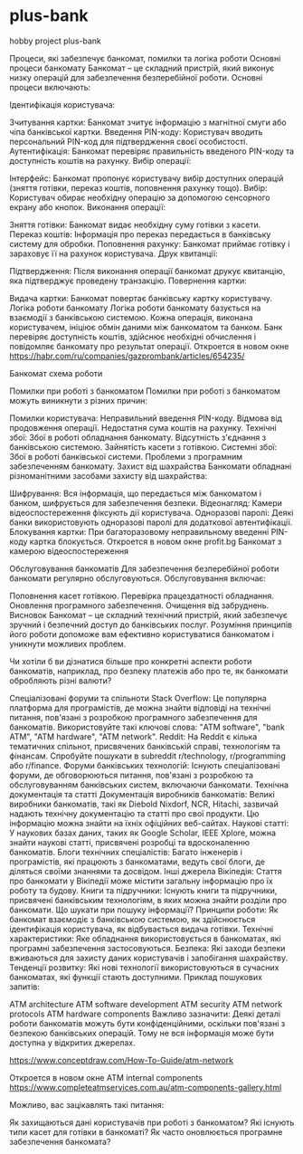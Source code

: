 # plus-bank
hobby project plus-bank


Процеси, які забезпечує банкомат, помилки та логіка роботи
Основні процеси банкомату
Банкомат – це складний пристрій, який виконує низку операцій для забезпечення безперебійної роботи. Основні процеси включають:

Ідентифікація користувача:

Зчитування картки: Банкомат зчитує інформацію з магнітної смуги або чіпа банківської картки.
Введення PIN-коду: Користувач вводить персональний PIN-код для підтвердження своєї особистості.
Аутентифікація: Банкомат перевіряє правильність введеного PIN-коду та доступність коштів на рахунку.
Вибір операції:

Інтерфейс: Банкомат пропонує користувачу вибір доступних операцій (зняття готівки, переказ коштів, поповнення рахунку тощо).
Вибір: Користувач обирає необхідну операцію за допомогою сенсорного екрану або кнопок.
Виконання операції:

Зняття готівки: Банкомат видає необхідну суму готівки з касети.
Переказ коштів: Інформація про переказ передається в банківську систему для обробки.
Поповнення рахунку: Банкомат приймає готівку і зараховує її на рахунок користувача.
Друк квитанції:

Підтвердження: Після виконання операції банкомат друкує квитанцію, яка підтверджує проведену транзакцію.
Повернення картки:

Видача картки: Банкомат повертає банківську картку користувачу.
Логіка роботи банкомату
Логіка роботи банкомату базується на взаємодії з банківською системою. Кожна операція, виконана користувачем, ініціює обмін даними між банкоматом та банком. Банк перевіряє доступність коштів, здійснює необхідні обчислення і повідомляє банкомату про результат операції.
Откроется в новом окне
https://habr.com/ru/companies/gazprombank/articles/654235/

Банкомат схема роботи

Помилки при роботі з банкоматом
Помилки при роботі з банкоматом можуть виникнути з різних причин:

Помилки користувача:
Неправильний введення PIN-коду.
Відмова від продовження операції.
Недостатня сума коштів на рахунку.
Технічні збої:
Збої в роботі обладнання банкомату.
Відсутність з'єднання з банківською системою.
Зайнятість касети з готівкою.
Системні збої:
Збої в роботі банківської системи.
Проблеми з програмним забезпеченням банкомату.
Захист від шахрайства
Банкомати обладнані різноманітними засобами захисту від шахрайства:

Шифрування: Вся інформація, що передається між банкоматом і банком, шифрується для забезпечення безпеки.
Відеонагляд: Камери відеоспостереження фіксують дії користувача.
Одноразові паролі: Деякі банки використовують одноразові паролі для додаткової автентифікації.
Блокування картки: При багаторазовому неправильному введенні PIN-коду картка блокується.
Откроется в новом окне
profit.bg
Банкомат з камерою відеоспостереження

Обслуговування банкоматів
Для забезпечення безперебійної роботи банкомати регулярно обслуговуються. Обслуговування включає:

Поповнення касет готівкою.
Перевірка працездатності обладнання.
Оновлення програмного забезпечення.
Очищення від забруднень.
Висновок
Банкомат – це складний технічний пристрій, який забезпечує зручний і безпечний доступ до банківських послуг. Розуміння принципів його роботи допоможе вам ефективно користуватися банкоматом і уникнути можливих проблем.

Чи хотіли б ви дізнатися більше про конкретні аспекти роботи банкоматів, наприклад, про безпеку платежів або про те, як банкомати обробляють різні валюти?


Спеціалізовані форуми та спільноти
Stack Overflow: Це популярна платформа для програмістів, де можна знайти відповіді на технічні питання, пов'язані з розробкою програмного забезпечення для банкоматів. Використовуйте такі ключові слова: "ATM software", "bank ATM", "ATM hardware", "ATM network".
Reddit: На Reddit є кілька тематичних спільнот, присвячених банківській справі, технологіям та фінансам. Спробуйте пошукати в subreddit r/technology, r/programming або r/finance.
Форуми банківських технологій: Існують спеціалізовані форуми, де обговорюються питання, пов'язані з розробкою та обслуговуванням банківських систем, включаючи банкомати.
Технічна документація та статті
Документація виробників банкоматів: Великі виробники банкоматів, такі як Diebold Nixdorf, NCR, Hitachi, зазвичай надають технічну документацію та статті про свої продукти. Цю інформацію можна знайти на їхніх офіційних веб-сайтах.
Наукові статті: У наукових базах даних, таких як Google Scholar, IEEE Xplore, можна знайти наукові статті, присвячені розробці та вдосконаленню банкоматів.
Блоги технічних спеціалістів: Багато інженерів і програмістів, які працюють з банкоматами, ведуть свої блоги, де діляться своїми знаннями та досвідом.
Інші джерела
Вікіпедія: Стаття про банкомати у Вікіпедії може містити загальну інформацію про їх роботу та будову.
Книги та підручники: Існують книги та підручники, присвячені банківським технологіям, в яких можна знайти розділи про банкомати.
Що шукати при пошуку інформації?
Принципи роботи: Як банкомат взаємодіє з банківською системою, як здійснюється ідентифікація користувача, як відбувається видача готівки.
Технічні характеристики: Яке обладнання використовується в банкоматах, які програмні забезпечення застосовуються.
Безпека: Які заходи безпеки вживаються для захисту даних користувачів і запобігання шахрайству.
Тенденції розвитку: Які нові технології використовуються в сучасних банкоматах, які функції стають доступними.
Приклад пошукових запитів:

ATM architecture
ATM software development
ATM security
ATM network protocols
ATM hardware components
Важливо зазначити: Деякі деталі роботи банкоматів можуть бути конфіденційними, оскільки пов'язані з безпекою банківських операцій. Тому не вся інформація може бути доступна у відкритих джерелах.

https://www.conceptdraw.com/How-To-Guide/atm-network

Откроется в новом окне
ATM internal components
https://www.completeatmservices.com.au/atm-components-gallery.html

Можливо, вас зацікавлять такі питання:

Як захищаються дані користувачів при роботі з банкоматом?
Які існують типи касет для готівки в банкоматі?
Як часто оновлюється програмне забезпечення банкомата?